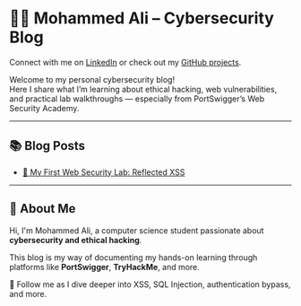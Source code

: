 # 👨‍💻 Mohammed Ali – Cybersecurity Blog

Connect with me on [LinkedIn](https://www.linkedin.com/in/YOUR-USERNAME) or check out my [GitHub projects](https://github.com/mohammed-ali-cyber).

Welcome to my personal cybersecurity blog!  
Here I share what I’m learning about ethical hacking, web vulnerabilities, and practical lab walkthroughs — especially from PortSwigger’s Web Security Academy.

---

## 📚 Blog Posts

- [🧪 My First Web Security Lab: Reflected XSS](reflected-xss.md)

---

## 👤 About Me

Hi, I'm Mohammed Ali, a computer science student passionate about **cybersecurity and ethical hacking**.

This blog is my way of documenting my hands-on learning through platforms like **PortSwigger**, **TryHackMe**, and more.


🔐 Follow me as I dive deeper into XSS, SQL Injection, authentication bypass, and more.
